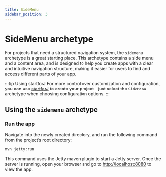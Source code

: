 ```yaml
---
title: SideMenu
sidebar_position: 3
---
```

<!-- vale off -->
# SideMenu archetype
<!-- vale on -->

For projects that need a structured navigation system, the `sidemenu` archetype is a great starting place. This archetype contains a side menu and a content area, and is designed to help you create apps with a clear and intuitive navigation structure, making it easier for users to find and access different parts of your app.

:::tip Using startforJ
For more control over customization and configuration, you can use [startforJ](https://docs.webforj.com/startforj/) to create your project - just select the `SideMenu` archetype when choosing configuration options.
:::

## Using the `sidemenu` archetype

<ComponentArchetype
project="sidemenu"
/>

### Run the app

Navigate into the newly created directory, and run the following command from the project’s root directory:

```bash
mvn jetty:run
```

This command uses the Jetty maven plugin to start a Jetty server. Once the server is running, open your browser and go to [http://localhost:8080](http://localhost:8080) to view the app.
